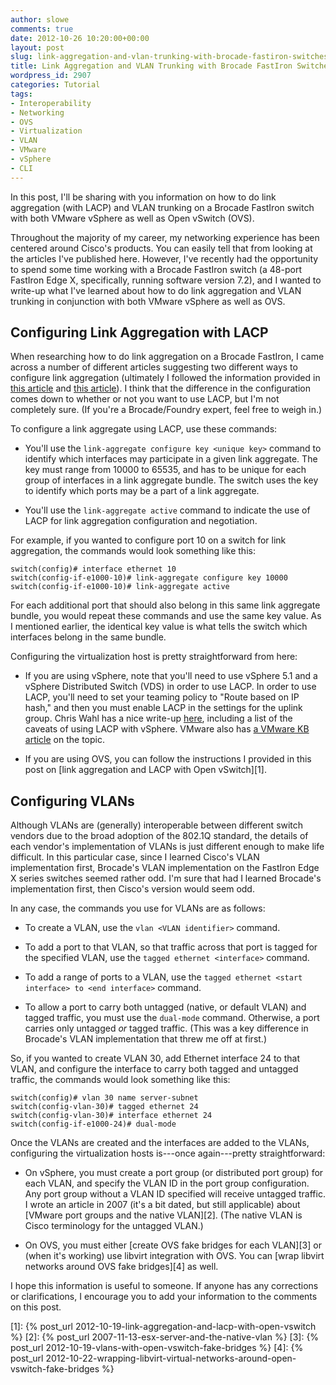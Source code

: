 ```yaml
---
author: slowe
comments: true
date: 2012-10-26 10:20:00+00:00
layout: post
slug: link-aggregation-and-vlan-trunking-with-brocade-fastiron-switches
title: Link Aggregation and VLAN Trunking with Brocade FastIron Switches
wordpress_id: 2907
categories: Tutorial
tags:
- Interoperability
- Networking
- OVS
- Virtualization
- VLAN
- VMware
- vSphere
- CLI
---
```


In this post, I'll be sharing with you information on how to do link aggregation (with LACP) and VLAN trunking on a Brocade FastIron switch with both VMware vSphere as well as Open vSwitch (OVS).

Throughout the majority of my career, my networking experience has been centered around Cisco's products. You can easily tell that from looking at the articles I've published here. However, I've recently had the opportunity to spend some time working with a Brocade FastIron switch (a 48-port FastIron Edge X, specifically, running software version 7.2), and I wanted to write-up what I've learned about how to do link aggregation and VLAN trunking in conjunction with both VMware vSphere as well as OVS.

## Configuring Link Aggregation with LACP

When researching how to do link aggregation on a Brocade FastIron, I came across a number of different articles suggesting two different ways to configure link aggregation (ultimately I followed the information provided in [this article](http://community.brocade.com/docs/DOC-1984) and [this article](http://community.brocade.com/docs/DOC-1993)). I think that the difference in the configuration comes down to whether or not you want to use LACP, but I'm not completely sure. (If you're a Brocade/Foundry expert, feel free to weigh in.)

To configure a link aggregate using LACP, use these commands:

* You'll use the `link-aggregate configure key <unique key>` command to identify which interfaces may participate in a given link aggregate. The key must range from 10000 to 65535, and has to be unique for each group of interfaces in a link aggregate bundle. The switch uses the key to identify which ports may be a part of a link aggregate.

* You'll use the `link-aggregate active` command to indicate the use of LACP for link aggregation configuration and negotiation.

For example, if you wanted to configure port 10 on a switch for link aggregation, the commands would look something like this:

    switch(config)# interface ethernet 10
    switch(config-if-e1000-10)# link-aggregate configure key 10000
    switch(config-if-e1000-10)# link-aggregate active

For each additional port that should also belong in this same link aggregate bundle, you would repeat these commands and use the same key value. As I mentioned earlier, the identical key value is what tells the switch which interfaces belong in the same bundle.

Configuring the virtualization host is pretty straightforward from here:

* If you are using vSphere, note that you'll need to use vSphere 5.1 and a vSphere Distributed Switch (VDS) in order to use LACP. In order to use LACP, you'll need to set your teaming policy to "Route based on IP hash," and then you must enable LACP in the settings for the uplink group. Chris Wahl has a nice write-up [here](http://wahlnetwork.com/2012/10/15/using-lacp-with-a-vsphere-distributed-switch-5-1/), including a list of the caveats of using LACP with vSphere. VMware also has [a VMware KB article](http://kb.vmware.com/kb/2034277) on the topic.

* If you are using OVS, you can follow the instructions I provided in this post on [link aggregation and LACP with Open vSwitch][1].

## Configuring VLANs

Although VLANs are (generally) interoperable between different switch vendors due to the broad adoption of the 802.1Q standard, the details of each vendor's implementation of VLANs is just different enough to make life difficult. In this particular case, since I learned Cisco's VLAN implementation first, Brocade's VLAN implementation on the FastIron Edge X series switches seemed rather odd. I'm sure that had I learned Brocade's implementation first, then Cisco's version would seem odd.

In any case, the commands you use for VLANs are as follows:

* To create a VLAN, use the `vlan <VLAN identifier>` command.

* To add a port to that VLAN, so that traffic across that port is tagged for the specified VLAN, use the `tagged ethernet <interface>` command.

* To add a range of ports to a VLAN, use the `tagged ethernet <start interface> to <end interface>` command.

* To allow a port to carry both untagged (native, or default VLAN) and tagged traffic, you must use the `dual-mode` command. Otherwise, a port carries only untagged _or_ tagged traffic. (This was a key difference in Brocade's VLAN implementation that threw me off at first.)

So, if you wanted to create VLAN 30, add Ethernet interface 24 to that VLAN, and configure the interface to carry both tagged and untagged traffic, the commands would look something like this:

    switch(config)# vlan 30 name server-subnet
    switch(config-vlan-30)# tagged ethernet 24
    switch(config-vlan-30)# interface ethernet 24
    switch(config-if-e1000-24)# dual-mode

Once the VLANs are created and the interfaces are added to the VLANs, configuring the virtualization hosts is---once again---pretty straightforward:

* On vSphere, you must create a port group (or distributed port group) for each VLAN, and specify the VLAN ID in the port group configuration. Any port group without a VLAN ID specified will receive untagged traffic. I wrote an article in 2007 (it's a bit dated, but still applicable) about [VMware port groups and the native VLAN][2]. (The native VLAN is Cisco terminology for the untagged VLAN.)

* On OVS, you must either [create OVS fake bridges for each VLAN][3] or (when it's working) use libvirt integration with OVS. You can [wrap libvirt networks around OVS fake bridges][4] as well.

I hope this information is useful to someone. If anyone has any corrections or clarifications, I encourage you to add your information to the comments on this post.

[1]: {% post_url 2012-10-19-link-aggregation-and-lacp-with-open-vswitch %}
[2]: {% post_url 2007-11-13-esx-server-and-the-native-vlan %}
[3]: {% post_url 2012-10-19-vlans-with-open-vswitch-fake-bridges %}
[4]: {% post_url 2012-10-22-wrapping-libvirt-virtual-networks-around-open-vswitch-fake-bridges %}
